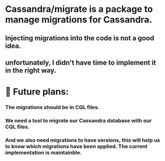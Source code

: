 # Cassandra/migrate is a package to manage migrations for Cassandra.

## Injecting migrations into the code is not a good idea.
## unfortunately, I didn't have time to implement it in the right way.



# 🤔 Future plans:
### The migrations should be in CQL files.
### We need a tool to migrate our Cassandra database with our CQL files.
### And we also need migrations to have versions, this will help us to know which migrations have been applied. The current implementation is maintainble.
